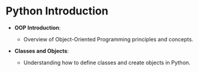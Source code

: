 # Python Introduction

- **OOP Introduction**: 
  - Overview of Object-Oriented Programming principles and concepts.

- **Classes and Objects**: 
  - Understanding how to define classes and create objects in Python.
    
